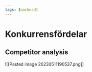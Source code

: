 ```yaml
---
tags: [marknad]
---
```

# Konkurrensfördelar

## Competitor analysis
![[Pasted image 20230511190537.png]]
